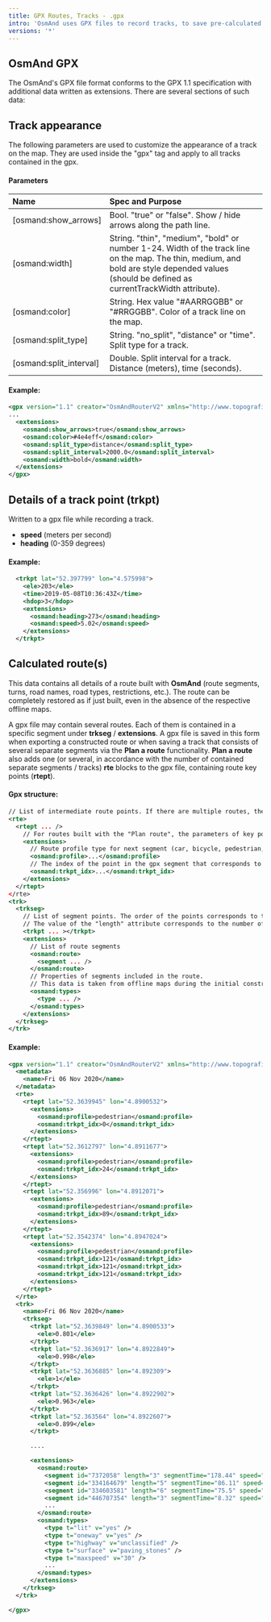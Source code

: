 ```yaml
---
title: GPX Routes, Tracks - .gpx
intro: 'OsmAnd uses GPX files to record tracks, to save pre-calculated routes, and can import GPX files prepared by other sources for viewing or navigation'
versions: '*'
---
```


## OsmAnd GPX

The OsmAnd's GPX file format conforms to the GPX 1.1 specification with additional data written as extensions. There are several sections of such data:

## Track appearance
The following parameters are used to customize the appearance of a track on the map. They are used inside the "gpx" tag and apply to all tracks contained in the gpx.
#### Parameters
|Name|Spec and Purpose|
|:--------|:---------------|
|[osmand:show_arrows]|Bool. "true" or "false". Show / hide arrows along the path line.|
|[osmand:width]|String. "thin", "medium", "bold" or number 1-24. Width of the track line on the map. The thin, medium, and bold are style depended values (should be defined as currentTrackWidth attribute).|
|[osmand:color]|String. Hex value "#AARRGGBB" or "#RRGGBB". Color of a track line on the map.|
|[osmand:split_type]|String. "no_split", "distance" or "time". Split type for a track.|
|[osmand:split_interval]|Double. Split interval for a track. Distance (meters), time (seconds).|

#### Example:
```xml
<gpx version="1.1" creator="OsmAndRouterV2" xmlns="http://www.topografix.com/GPX/1/1" xmlns:osmand="https;//osmand.net" xmlns:xsi="http://www.w3.org/2001/XMLSchema-instance" xsi:schemaLocation="http://www.topografix.com/GPX/1/1 http://www.topografix.com/GPX/1/1/gpx.xsd">
...
  <extensions>
    <osmand:show_arrows>true</osmand:show_arrows>
    <osmand:color>#4e4eff</osmand:color>
    <osmand:split_type>distance</osmand:split_type>
    <osmand:split_interval>2000.0</osmand:split_interval>
    <osmand:width>bold</osmand:width>
  </extensions>
</gpx>
```
## Details of a track point (trkpt)
Written to a gpx file while recording a track.
* **speed** (meters per second)
* **heading** (0-359 degrees)

#### Example:
```xml
  <trkpt lat="52.397799" lon="4.575998">
    <ele>203</ele>
    <time>2019-05-08T10:36:43Z</time>
    <hdop>3</hdop>
    <extensions>
      <osmand:heading>273</osmand:heading>
      <osmand:speed>5.02</osmand:speed>
    </extensions>
  </trkpt>
```

## Calculated route(s)
This data contains all details of a route built with **OsmAnd** (route segments, turns, road names, road types, restrictions, etc.). The route can be completely restored as if just built, even in the absence of the respective offline maps.

A gpx file may contain several routes. Each of them is contained in a specific segment under **trkseg** / **extensions**. A gpx file is saved in this form when exporting a constructed route or when saving a track that consists of several separate segments via the **Plan a route** functionality.
**Plan a route** also adds one (or several, in accordance with the number of contained separate segments / tracks) **rte** blocks to the gpx file, containing route key points (**rtept**).
#### Gpx structure:
```xml
// List of intermediate route points. If there are multiple routes, the order of the rte list matches the order of the route segments.
<rte>
  <rtept ... />
    // For routes built with the "Plan route", the parameters of key points are saved.
    <extensions>
      // Route profile type for next segment (car, bicycle, pedestrian, etc.).
      <osmand:profile>...</osmand:profile>
      // The index of the point in the gpx segment that corresponds to the first point of the calculated route for this segment.
      <osmand:trkpt_idx>...</osmand:trkpt_idx>
    </extensions>
  </rtept>
</rte>
<trk>
  <trkseg>
    // List of segment points. The order of the points corresponds to the order and length of the route segments (<route><segment length="x" ... />).
    // The value of the "length" attribute corresponds to the number of points in this segment of the route.
    <trkpt ... ></trkpt>
    <extensions>
      // List of route segments
      <osmand:route>
        <segment ... />
      </osmand:route>
      // Properties of segments included in the route.
      // This data is taken from offline maps during the initial construction of a route.
      <osmand:types>
        <type ... />
      </osmand:types>
    </extensions>
  </trkseg>
</trk>
```

#### Example:
```xml
<gpx version="1.1" creator="OsmAndRouterV2" xmlns="http://www.topografix.com/GPX/1/1" xmlns:osmand="https;//osmand.net" xmlns:xsi="http://www.w3.org/2001/XMLSchema-instance" xsi:schemaLocation="http://www.topografix.com/GPX/1/1 http://www.topografix.com/GPX/1/1/gpx.xsd">
  <metadata>
    <name>Fri 06 Nov 2020</name>
  </metadata>
  <rte>
    <rtept lat="52.3639945" lon="4.8900532">
      <extensions>
        <osmand:profile>pedestrian</osmand:profile>
        <osmand:trkpt_idx>0</osmand:trkpt_idx>
      </extensions>
    </rtept>
    <rtept lat="52.3612797" lon="4.8911677">
      <extensions>
        <osmand:profile>pedestrian</osmand:profile>
        <osmand:trkpt_idx>24</osmand:trkpt_idx>
      </extensions>
    </rtept>
    <rtept lat="52.356996" lon="4.8912071">
      <extensions>
        <osmand:profile>pedestrian</osmand:profile>
        <osmand:trkpt_idx>89</osmand:trkpt_idx>
      </extensions>
    </rtept>
    <rtept lat="52.3542374" lon="4.8947024">
      <extensions>
        <osmand:profile>pedestrian</osmand:profile>
        <osmand:trkpt_idx>121</osmand:trkpt_idx>
        <osmand:trkpt_idx>121</osmand:trkpt_idx>
        <osmand:trkpt_idx>121</osmand:trkpt_idx>
      </extensions>
    </rtept>
  </rte>
  <trk>
    <name>Fri 06 Nov 2020</name>
    <trkseg>
      <trkpt lat="52.3639849" lon="4.8900533">
        <ele>0.801</ele>
      </trkpt>
      <trkpt lat="52.3636917" lon="4.8922849">
        <ele>0.998</ele>
      </trkpt>
      <trkpt lat="52.3636885" lon="4.892309">
        <ele>1</ele>
      </trkpt>
      <trkpt lat="52.3636426" lon="4.8922902">
        <ele>0.963</ele>
      </trkpt>
      <trkpt lat="52.363564" lon="4.8922607">
        <ele>0.899</ele>
      </trkpt>

      ....

      <extensions>
        <osmand:route>
          <segment id="7372058" length="3" segmentTime="178.44" speed="1.11" turnType="C" types="0,1,2,3,4,5,6" names="57" />
          <segment id="334164679" length="5" segmentTime="86.11" speed="1.11" turnType="TR" turnAngle="91.88" types="7,8,0,9,10,11,12,13,6" pointTypes=";;14,15;16,17,18;" names="58" />
          <segment id="334603581" length="6" segmentTime="75.5" speed="1.11" types="19,20,21,7,8,0,22,9,10,11,12,13,23,6" pointTypes=";14;16,24;16,24;14;" names="58" />
          <segment id="446707354" length="3" segmentTime="8.32" speed="1.11" turnType="TSLL" turnAngle="-25.44" types="19,25,21,7,8,22,9,1,11,12,13,6" names="58" />
          ...
        </osmand:route>
        <osmand:types>
          <type t="lit" v="yes" />
          <type t="oneway" v="yes" />
          <type t="highway" v="unclassified" />
          <type t="surface" v="paving_stones" />
          <type t="maxspeed" v="30" />
          ...
        </osmand:types>
      </extensions>
    </trkseg>
  </trk>

</gpx>
```

